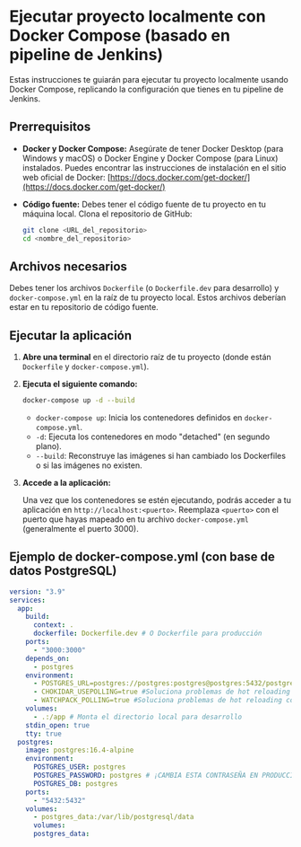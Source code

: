 # Ejecutar proyecto localmente con Docker Compose (basado en pipeline de Jenkins)

Estas instrucciones te guiarán para ejecutar tu proyecto localmente usando Docker Compose, replicando la configuración que tienes en tu pipeline de Jenkins.

## Prerrequisitos

*   **Docker y Docker Compose:** Asegúrate de tener Docker Desktop (para Windows y macOS) o Docker Engine y Docker Compose (para Linux) instalados. Puedes encontrar las instrucciones de instalación en el sitio web oficial de Docker: [https://docs.docker.com/get-docker/](https://docs.docker.com/get-docker/)
*   **Código fuente:** Debes tener el código fuente de tu proyecto en tu máquina local. Clona el repositorio de GitHub:

    ```bash
    git clone <URL_del_repositorio>
    cd <nombre_del_repositorio>
    ```

## Archivos necesarios

Debes tener los archivos `Dockerfile` (o `Dockerfile.dev` para desarrollo) y `docker-compose.yml` en la raíz de tu proyecto local. Estos archivos deberían estar en tu repositorio de código fuente.

## Ejecutar la aplicación

1.  **Abre una terminal** en el directorio raíz de tu proyecto (donde están `Dockerfile` y `docker-compose.yml`).

2.  **Ejecuta el siguiente comando:**

    ```bash
    docker-compose up -d --build
    ```

    *   `docker-compose up`: Inicia los contenedores definidos en `docker-compose.yml`.
    *   `-d`: Ejecuta los contenedores en modo "detached" (en segundo plano).
    *   `--build`: Reconstruye las imágenes si han cambiado los Dockerfiles o si las imágenes no existen.

3.  **Accede a la aplicación:**

    Una vez que los contenedores se estén ejecutando, podrás acceder a tu aplicación en `http://localhost:<puerto>`. Reemplaza `<puerto>` con el puerto que hayas mapeado en tu archivo `docker-compose.yml` (generalmente el puerto 3000).

## Ejemplo de docker-compose.yml (con base de datos PostgreSQL)

```yaml
version: "3.9"
services:
  app:
    build:
      context: .
      dockerfile: Dockerfile.dev # O Dockerfile para producción
    ports:
      - "3000:3000"
    depends_on:
      - postgres
    environment:
      - POSTGRES_URL=postgres://postgres:postgres@postgres:5432/postgres # Reemplaza con tus credenciales reales
      - CHOKIDAR_USEPOLLING=true #Soluciona problemas de hot reloading con volumenes
      - WATCHPACK_POLLING=true #Soluciona problemas de hot reloading con volumenes
    volumes:
      - .:/app # Monta el directorio local para desarrollo
    stdin_open: true
    tty: true
  postgres:
    image: postgres:16.4-alpine
    environment:
      POSTGRES_USER: postgres
      POSTGRES_PASSWORD: postgres # ¡CAMBIA ESTA CONTRASEÑA EN PRODUCCIÓN!
      POSTGRES_DB: postgres
    ports:
      - "5432:5432"
    volumes:
      - postgres_data:/var/lib/postgresql/data
      volumes:
      postgres_data:


